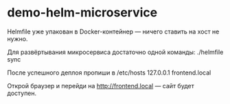 # demo-helm-microservice

Helmfile уже упакован в Docker-контейнер — ничего ставить на хост не нужно.

Для развёртывания микросервиса достаточно одной команды:
./helmfile sync

После успешного деплоя пропиши в /etc/hosts
127.0.0.1  frontend.local

Открой браузер и перейди на http://frontend.local — сайт будет доступен.
